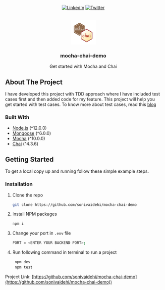 
<center> 

[![LinkedIn][linkedin-shield]][linkedin-url] [![Twitter][twitter-shield]][twitter-url]

</center>

<!-- PROJECT LOGO -->
<br />
<div align="center">
  <a href="https://github.com/sonivaidehi/mocha-chai-demo">
    <img src="Mocha-Chai.png" alt="Logo" width="80" height="80">
  </a>

<h3 align="center">mocha-chai-demo</h3>
  <p align="center">
    Get started with Mocha and Chai
    <br />
  </p>
</div>




<!-- ABOUT THE PROJECT -->
## About The Project

I have developed this project with TDD approach where I have included test cases first and then added code for my feature. This project will help you get started with test cases. To know more about test cases, read this <a href='https://medium.com/@vaidehi.soni/write-test-cases-using-mocha-and-chai-40f591356ce3'>blog</a>




### Built With

* [Node.js](https://nodejs.org/en/) (^12.0.0)
* [Mongoose](https://mongoosejs.com/) (^6.0.0)
* [Mocha](https://mochajs.org/) (^10.0.0)
* [Chai](https://www.chaijs.com/) (^4.3.6)


<!-- GETTING STARTED -->
## Getting Started

To get a local copy up and running follow these simple example steps.

### Installation

1. Clone the repo
   ```sh
   git clone https://github.com/sonivaidehi/mocha-chai-demo
   ```
2. Install NPM packages
   ```sh
   npm i
   ```
3. Change your port in ```.env``` file
   ```bash
   PORT = <ENTER YOUR BACKEND PORT>;
   ```
4. Run following command in terminal to run a project
   ```bash
    npm dev
    npm test
   ```



Project Link: [https://github.com/sonivaidehi/mocha-chai-demo](https://github.com/sonivaidehi/mocha-chai-demo))





<!-- MARKDOWN LINKS & IMAGES -->
<!-- https://www.markdownguide.org/basic-syntax/#reference-style-links -->
[stars-url]: https://github.com/github_username/repo_name/stargazers
[linkedin-shield]: https://img.shields.io/badge/-LinkedIn-black.svg?style=for-the-badge&logo=linkedin&colorB=555
[linkedin-url]: https://www.linkedin.com/in/vaidehi-soni-705471147/
[twitter-shield]: https://img.shields.io/badge/Twitter-1DA1F2?style=for-the-badge&logo=twitter&logoColor=white
[twitter-url]: https://twitter.com/TheVaidehiSoni

